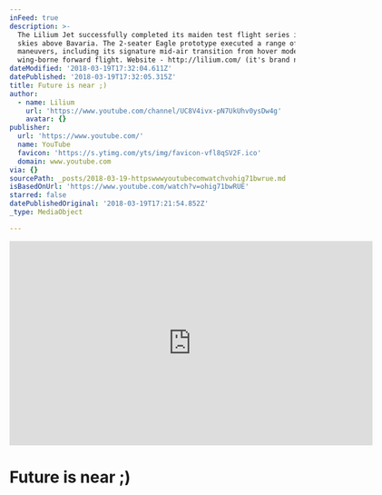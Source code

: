 ```yaml
---
inFeed: true
description: >-
  The Lilium Jet successfully completed its maiden test flight series in the
  skies above Bavaria. The 2-seater Eagle prototype executed a range of complex
  maneuvers, including its signature mid-air transition from hover mode to
  wing-borne forward flight. Website - http://lilium.com/ (it's brand new!)
dateModified: '2018-03-19T17:32:04.611Z'
datePublished: '2018-03-19T17:32:05.315Z'
title: Future is near ;)
author:
  - name: Lilium
    url: 'https://www.youtube.com/channel/UC8V4ivx-pN7UkUhv0ysDw4g'
    avatar: {}
publisher:
  url: 'https://www.youtube.com/'
  name: YouTube
  favicon: 'https://s.ytimg.com/yts/img/favicon-vfl8qSV2F.ico'
  domain: www.youtube.com
via: {}
sourcePath: _posts/2018-03-19-httpswwwyoutubecomwatchvohig71bwrue.md
isBasedOnUrl: 'https://www.youtube.com/watch?v=ohig71bwRUE'
starred: false
datePublishedOriginal: '2018-03-19T17:21:54.852Z'
_type: MediaObject

---
```

<iframe src="https://cdn.embedly.com/widgets/media.html?src=https%3A%2F%2Fwww.youtube.com%2Fembed%2Fohig71bwRUE%3Ffeature%3Doembed&amp;url=http%3A%2F%2Fwww.youtube.com%2Fwatch%3Fv%3Dohig71bwRUE&amp;image=https%3A%2F%2Fi.ytimg.com%2Fvi%2Fohig71bwRUE%2Fhqdefault.jpg&amp;key=a715cf41cc93453ca338d350cd26f87b&amp;type=text%2Fhtml&amp;schema=youtube" width="640" height="360" scrolling="no" frameborder="0" allowfullscreen="" style=""></iframe>

# Future is near ;)
